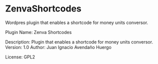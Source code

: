 # ZenvaShortcodes

Wordpres plugin that enables a shortcode for money units conversor.

Plugin Name: Zenva Shortcodes

Description: Plugin that enables a shortcode for money units conversor.
Version: 1.0
Author: Juan Ignacio Avendaño Huergo

License: GPL2
